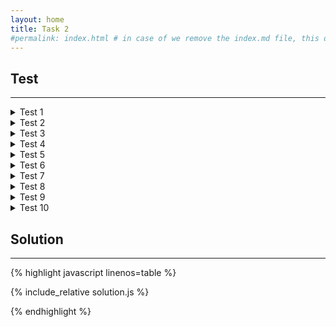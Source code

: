 ```yaml
---
layout: home
title: Task 2
#permalink: index.html # in case of we remove the index.md file, this doc will be the index page
---
```


<div class="row">
<div class="columnStmt" markdown="1">

## Test
------

<details>
  <summary> Test 1 </summary>
Input:

    s = "aaacodedoc"
Expected Output:

    ""
</details>

<details>
  <summary> Test 2 </summary>
Input:

    s = "codesignal"
Expected Output:

    "codesignal"
</details>

<details>
  <summary> Test 3 </summary>
Input:

    s = ""
Expected Output:

    ""
</details>

<details>
  <summary> Test 4 </summary>
Input:

    s = "a"
Expected Output:

    "a"
</details>

<details>
  <summary> Test 5 </summary>
Input:

    s = "abbab"
Expected Output:

    "b"
</details>

<details>
  <summary> Test 6 </summary>
Input:

    s = "aaabba"
Expected Output:

    "a"
</details>

<details>
  <summary> Test 7 </summary>
Input:

    s = "aaaaaaab"
Expected Output:

    "b"
</details>

<details>
  <summary> Test 8 </summary>
Input:

    s = "abbaabbaabba"
Expected Output:

    ""
</details>

<details>
  <summary> Test 9 </summary>
Input:

    s = "abababaaab"
Expected Output:

    "b"
</details>

<details>
  <summary> Test 10 </summary>
Input:

    s = "bbabbaabaabbbbb"
Expected Output:

    ""
</details>

</div>
<div class="columnSol" markdown="1">

## Solution
------

{% highlight javascript linenos=table %}

{% include_relative solution.js %}

{% endhighlight %}

</div>
</div>